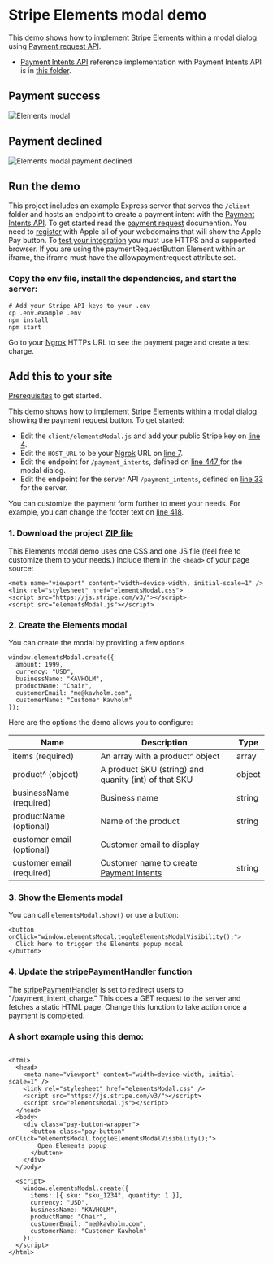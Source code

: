 # Stripe Elements modal demo

This demo shows how to implement [Stripe Elements](https://stripe.com/payments/elements) within a modal dialog using [Payment request API](https://stripe.com/docs/payment-request-api).

- [Payment Intents API](https://stripe.com/docs/payments/payment-intents/quickstart#automatic-confirmation-flow) reference implementation with Payment Intents API is in [this folder](../payment-intents-api).

## Payment success

![Elements modal](payment-request-3d-secure.gif)

## Payment declined

![Elements modal payment declined](payment-request-3d-secure-fail.gif)

## Run the demo

This project includes an example Express server that serves the `/client` folder and
hosts an endpoint to create a payment intent with the [Payment Intents API](https://stripe.com/docs/api/payment_intents/create).
To get started read the [payment request](https://stripe.com/docs/stripe-js/elements/payment-request-button) documention. You
need to [register](https://stripe.com/docs/stripe-js/elements/payment-request-button#verifying-your-domain-with-apple-pay)
with Apple all of your webdomains that will show the Apple Pay button. To [test your integration](https://stripe.com/docs/stripe-js/elements/payment-request-button#testing)
you must use HTTPS and a supported browser. If you are using the paymentRequestButton Element within an iframe,
the iframe must have the allowpaymentrequest attribute set.

### Copy the env file, install the dependencies, and start the server:

```
# Add your Stripe API keys to your .env
cp .env.example .env
npm install
npm start
```

Go to your [Ngrok](https://stripe.com/docs/stripe-js/elements/payment-request-button#prerequisites) HTTPs URL to see the payment page and create a test charge.

## Add this to your site

[Prerequisites](https://stripe.com/docs/stripe-js/elements/payment-request-button#prerequisites) to get started.

This demo shows how to implement [Stripe Elements](https://stripe.com/payments/elements) within a modal dialog showing the payment request button. To get started:

- Edit the `client/elementsModal.js` and add your public Stripe key on
  [line 4](client/elementsModal.js#L4).
- Edit the `HOST_URL` to be your [Ngrok](https://stripe.com/docs/stripe-js/elements/payment-request-button#prerequisites) URL on [line 7](client/elementsModal.js#L7).
- Edit the endpoint for `/payment_intents`, defined on [line 447
  ](client/elementsModal.js#L447) for the modal dialog.
- Edit the endpoint for the server API `/payment_intents`, defined on
  [line 33](server/node/server.js#L33) for the server.

You can customize the payment form further to meet your needs. For example, you can change the footer text on
[line 418](client/elementsModal.js#L419-L424).

### 1. Download the project [ZIP file](https://github.com/stripe-samples/payment-form-modal/archive/master.zip)

This Elements modal demo uses one CSS and one JS file (feel free to customize them to your needs.) Include them in the `<head>` of your page source:

```
<meta name="viewport" content="width=device-width, initial-scale=1" />
<link rel="stylesheet" href="elementsModal.css">
<script src="https://js.stripe.com/v3/"></script>
<script src="elementsModal.js"></script>
```

### 2. Create the Elements modal

You can create the modal by providing a few options

```
window.elementsModal.create({
  amount: 1999,
  currency: "USD",
  businessName: "KAVHOLM",
  productName: "Chair",
  customerEmail: "me@kavholm.com",
  customerName: "Customer Kavholm"
});
```

Here are the options the demo allows you to configure:

| Name                      | Description                                                                                   | Type   |
| ------------------------- | --------------------------------------------------------------------------------------------- | ------ |
| items (required)          | An array with a product^ object                                                               | array  |
| product^ (object)         | A product SKU (string) and quanity (int) of that SKU                                          | object |
| businessName (required)   | Business name                                                                                 | string |
| productName (optional)    | Name of the product                                                                           | string |
| customer email (optional) | Customer email to display                                                                     |
| customer email (required) | Customer name to create [Payment intents](https://stripe.com/docs/api/payment_intents/create) | string |

### 3. Show the Elements modal

You can call `elementsModal.show()` or use a button:

```
<button onClick="window.elementsModal.toggleElementsModalVisibility();">
  Click here to trigger the Elements popup modal
</button>
```

### 4. Update the stripePaymentHandler function

The [stripePaymentHandler](client/elementsModal.js#L550)
is set to redirect users to "/payment_intent_charge." This does a GET request to the server and fetches
a static HTML page. Change this function to take action once a payment is completed.

### A short example using this demo:

```

<html>
  <head>
    <meta name="viewport" content="width=device-width, initial-scale=1" />
    <link rel="stylesheet" href="elementsModal.css" />
    <script src="https://js.stripe.com/v3/"></script>
    <script src="elementsModal.js"></script>
  </head>
  <body>
    <div class="pay-button-wrapper">
      <button class="pay-button" onClick="elementsModal.toggleElementsModalVisibility();">
        Open Elements popup
      </button>
    </div>
  </body>

  <script>
    window.elementsModal.create({
      items: [{ sku: "sku_1234", quantity: 1 }],
      currency: "USD",
      businessName: "KAVHOLM",
      productName: "Chair",
      customerEmail: "me@kavholm.com",
      customerName: "Customer Kavholm"
    });
  </script>
</html>
```
